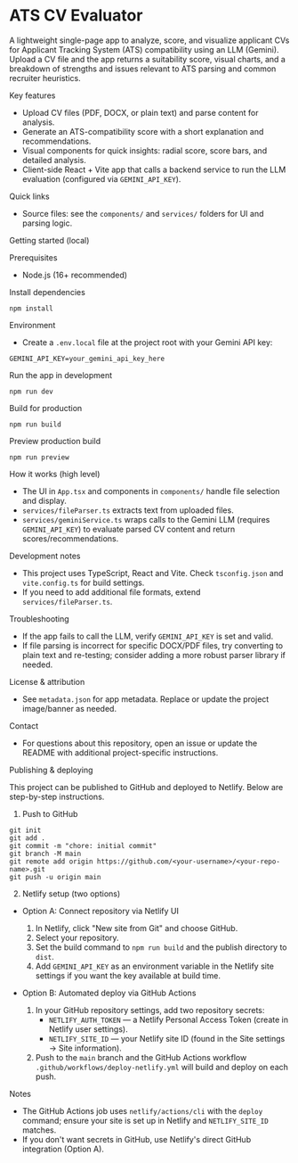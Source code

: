 
# ATS CV Evaluator

A lightweight single-page app to analyze, score, and visualize applicant CVs for Applicant Tracking System (ATS) compatibility using an LLM (Gemini). Upload a CV file and the app returns a suitability score, visual charts, and a breakdown of strengths and issues relevant to ATS parsing and common recruiter heuristics.

Key features

- Upload CV files (PDF, DOCX, or plain text) and parse content for analysis.
- Generate an ATS-compatibility score with a short explanation and recommendations.
- Visual components for quick insights: radial score, score bars, and detailed analysis.
- Client-side React + Vite app that calls a backend service to run the LLM evaluation (configured via `GEMINI_API_KEY`).

Quick links

- Source files: see the `components/` and `services/` folders for UI and parsing logic.

Getting started (local)

Prerequisites

- Node.js (16+ recommended)

Install dependencies

```
npm install
```

Environment

- Create a `.env.local` file at the project root with your Gemini API key:

```
GEMINI_API_KEY=your_gemini_api_key_here
```

Run the app in development

```
npm run dev
```

Build for production

```
npm run build
```

Preview production build

```
npm run preview
```

How it works (high level)

- The UI in `App.tsx` and components in `components/` handle file selection and display.
- `services/fileParser.ts` extracts text from uploaded files.
- `services/geminiService.ts` wraps calls to the Gemini LLM (requires `GEMINI_API_KEY`) to evaluate parsed CV content and return scores/recommendations.

Development notes

- This project uses TypeScript, React and Vite. Check `tsconfig.json` and `vite.config.ts` for build settings.
- If you need to add additional file formats, extend `services/fileParser.ts`.

Troubleshooting

- If the app fails to call the LLM, verify `GEMINI_API_KEY` is set and valid.
- If file parsing is incorrect for specific DOCX/PDF files, try converting to plain text and re-testing; consider adding a more robust parser library if needed.

License & attribution

- See `metadata.json` for app metadata. Replace or update the project image/banner as needed.

Contact

- For questions about this repository, open an issue or update the README with additional project-specific instructions.

Publishing & deploying

This project can be published to GitHub and deployed to Netlify. Below are step-by-step instructions.

1) Push to GitHub

```
git init
git add .
git commit -m "chore: initial commit"
git branch -M main
git remote add origin https://github.com/<your-username>/<your-repo-name>.git
git push -u origin main
```

2) Netlify setup (two options)

- Option A: Connect repository via Netlify UI
	1. In Netlify, click "New site from Git" and choose GitHub.
	2. Select your repository.
	3. Set the build command to `npm run build` and the publish directory to `dist`.
	4. Add `GEMINI_API_KEY` as an environment variable in the Netlify site settings if you want the key available at build time.

- Option B: Automated deploy via GitHub Actions
	1. In your GitHub repository settings, add two repository secrets:
		 - `NETLIFY_AUTH_TOKEN` — a Netlify Personal Access Token (create in Netlify user settings).
		 - `NETLIFY_SITE_ID` — your Netlify site ID (found in the Site settings -> Site information).
	2. Push to the `main` branch and the GitHub Actions workflow `.github/workflows/deploy-netlify.yml` will build and deploy on each push.

Notes

- The GitHub Actions job uses `netlify/actions/cli` with the `deploy` command; ensure your site is set up in Netlify and `NETLIFY_SITE_ID` matches.
- If you don't want secrets in GitHub, use Netlify's direct GitHub integration (Option A).

